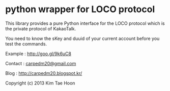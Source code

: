  python wrapper for LOCO protocol
=====
 
This library provides a pure Python interface for the LOCO protocol which is the private protocol of KakaoTalk.

You need to know the sKey and duuid of your current account before you test the commands.



Example : http://goo.gl/9k6uC8

Contact : carpedm20@gmail.com

Blog : http://carpedm20.blogspot.kr/

Copyright (c) 2013 Kim Tae Hoon
